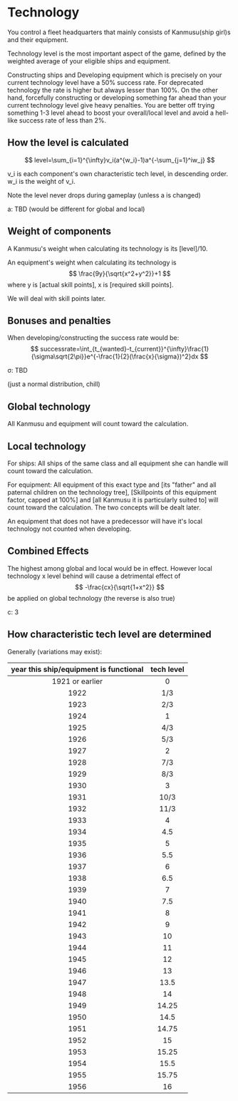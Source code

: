 # Technology

You control a fleet headquarters that mainly consists of Kanmusu(ship girl)s and their equipment.

Technology level is the most important aspect of the game, defined by the weighted average of your eligible ships and equipment.

Constructing ships and Developing equipment which is precisely on your current technology level have a 50% success rate. For deprecated technology the rate is higher but always lesser than 100%. On the other hand, forcefully constructing or developing something far ahead than your current technology level give heavy penalties. You are better off trying something 1-3 level ahead to boost your overall/local level and avoid a hell-like success rate of less than 2%.

## How the level is calculated

$$
level=\sum_{i=1}^{\infty}v_i(a^{w_i}-1)a^{-\sum_{j=1}^iw_j}
$$

v_i is each component's own characteristic tech level, in descending order. w_i is the weight of v_i.

Note the level never drops during gameplay (unless a is changed)

a: TBD (would be different for global and local)

## Weight of components

A Kanmusu's weight when calculating its technology is its [level]/10.

An equipment's weight when calculating its technology is
$$
\frac{9y}{\sqrt{x^2+y^2}}+1
$$
where y is [actual skill points], x is [required skill points].

We will deal with skill points later.

## Bonuses and penalties 

When developing/constructing the success rate would be:
$$
successrate=\int_{t_{wanted}-t_{current}}^{\infty}\frac{1}{\sigma\sqrt{2\pi}}e^{-\frac{1}{2}(\frac{x}{\sigma})^2}dx
$$

σ: TBD

(just a normal distribution, chill)

## Global technology

All Kanmusu and equipment will count toward the calculation.

## Local technology

For ships: All ships of the same class and all equipment she can handle will count toward the calculation.

For equipment: All equipment of this exact type and [its "father" and all paternal children on the technology tree], [Skillpoints of this equipment factor, capped at 100%] and [all Kanmusu it is particularly suited to] will count toward the calculation. The two concepts will be dealt later.

An equipment that does not have a predecessor will have it's local technology not counted when developing.

## Combined Effects

The highest among global and local would be in effect. However local technology x level behind will cause a detrimental effect of
$$
-\frac{cx}{\sqrt{1+x^2}}
$$
be applied on global technology (the reverse is also true)

c: 3

## How characteristic tech level are determined

Generally (variations may exist):

| year this ship/equipment is functional | tech level |
| :------------------------------------: | :--------: |
|            1921 or earlier             |     0      |
|                  1922                  |    1/3     |
|                  1923                  |    2/3     |
|                  1924                  |     1      |
|                  1925                  |    4/3     |
|                  1926                  |    5/3     |
|                  1927                  |     2      |
|                  1928                  |    7/3     |
|                  1929                  |    8/3     |
|                  1930                  |     3      |
|                  1931                  |    10/3    |
|                  1932                  |    11/3    |
|                  1933                  |     4      |
|                  1934                  |    4.5     |
|                  1935                  |     5      |
|                  1936                  |    5.5     |
|                  1937                  |     6      |
|                  1938                  |    6.5     |
|                  1939                  |     7      |
|                  1940                  |    7.5     |
|                  1941                  |     8      |
|                  1942                  |     9      |
|                  1943                  |     10     |
|                  1944                  |     11     |
|                  1945                  |     12     |
|                  1946                  |     13     |
|                  1947                  |    13.5    |
|                  1948                  |     14     |
|                  1949                  |   14.25    |
|                  1950                  |    14.5    |
|                  1951                  |   14.75    |
|                  1952                  |     15     |
|                  1953                  |   15.25    |
|                  1954                  |    15.5    |
|                  1955                  |   15.75    |
|                  1956                  |     16     |

